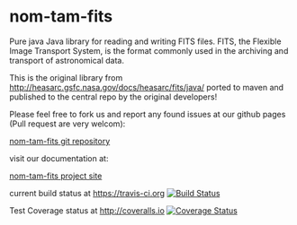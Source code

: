 # nom-tam-fits

Pure java Java library for reading and writing FITS files. FITS, the Flexible Image Transport System, is the format commonly used in the archiving and transport of astronomical data.

This is the original library from http://heasarc.gsfc.nasa.gov/docs/heasarc/fits/java/ ported to maven and published to the central repo by the original developers!

Please feel free to fork us and report any found issues at our github pages (Pull request are very welcom):

[nom-tam-fits git repository](https://github.com/nom-tam-fits/nom-tam-fits "nom-tam-fits git repository")

visit our documentation at: 

[nom-tam-fits project site](http://nom-tam-fits.github.io/nom-tam-fits/ "nom-tam-fits project site")

current build status at https://travis-ci.org  [![Build Status](https://travis-ci.org/nom-tam-fits/nom-tam-fits.png)](https://travis-ci.org/nom-tam-fits/nom-tam-fits)

Test Coverage status at http://coveralls.io  [![Coverage Status](https://coveralls.io/repos/nom-tam-fits/nom-tam-fits/badge.svg?branch=master)](https://coveralls.io/r/nom-tam-fits/nom-tam-fits?branch=master)



